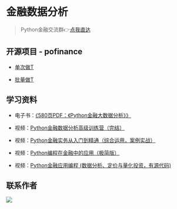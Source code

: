 # 金融数据分析

> Python金融交流群👉[点我直达](https://cos.python-office.com/5-finance-group.jpg)


## 开源项目 - pofinance

- [单次做T](https://mp.weixin.qq.com/s/6keTzBI8CWnUbuXCaYhkMQ)

- [批量做T](https://blog.csdn.net/weixin_42321517/article/details/131097917?spm=1001.2014.3001.5501)

## 学习资料

- 电子书：[《580页PDF：《Python金融大数据分析》》](https://mp.weixin.qq.com/s/9Nmk2OfTiWaMsidR55uvLw)

- 视频：[Python金融数据分析高级训练营（完结）](https://www.bilibili.com/video/BV1Ut4y1i7wS/?spm_id_from=333.999.0.0&vd_source=ca20bb8763fcb18660aa74d7a87234fa)
- 视频：[Python金融实务从入门到精通（综合运用，案例实战）](https://www.bilibili.com/video/BV1p54y1m75J/?spm_id_from=333.999.0.0&vd_source=ca20bb8763fcb18660aa74d7a87234fa)
- 视频：[Python编程在金融中的应用（极简版）](https://www.bilibili.com/video/BV1rK4y1a76X/?spm_id_from=333.999.0.0&vd_source=ca20bb8763fcb18660aa74d7a87234fa)
- 视频：[Python金融应用编程 (数据分析、定价与量化投资，有源代码)](https://www.bilibili.com/video/BV1bK4y1a7Rb/?spm_id_from=333.999.0.0&vd_source=ca20bb8763fcb18660aa74d7a87234fa)

## 联系作者

![](https://cos.python-office.com/wechat/qr-code.jpg)